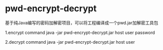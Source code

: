 # pwd-encrypt-decrypt

基于纯Java编写的密码加解密项目，可以将工程编译成一个pwd.jar加解密工具包

1.encrypt command
java -jar pwd-encrypt-decrypt.jar host user password

2.decrypt command
java -jar pwd-encrypt-decrypt.jar host user

